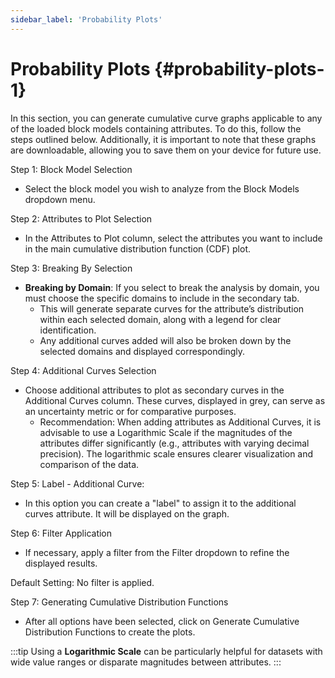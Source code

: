 ```yaml
---
sidebar_label: 'Probability Plots'
---
```


# **Probability Plots** {#probability-plots-1}

In this section, you can generate cumulative curve graphs applicable to any of the loaded block models containing attributes. To do this, follow the steps outlined below.
Additionally, it is important to note that these graphs are downloadable, allowing you to save them on your device for future use.

Step 1: Block Model Selection

* Select the block model you wish to analyze from the Block Models dropdown menu.

Step 2: Attributes to Plot Selection

* In the Attributes to Plot column, select the attributes you want to include in the main cumulative distribution function (CDF) plot.

Step 3: Breaking By Selection

* **Breaking by Domain**: If you select to break the analysis by domain, you must choose the specific domains to include in the secondary tab.  
  * This will generate separate curves for the attribute’s distribution within each selected domain, along with a legend for clear identification.  
  * Any additional curves added will also be broken down by the selected domains and displayed correspondingly.

Step 4: Additional Curves Selection

* Choose additional attributes to plot as secondary curves in the Additional Curves column. These curves, displayed in grey, can serve as an uncertainty metric or for comparative purposes.  
  * Recommendation: When adding attributes as Additional Curves, it is advisable to use a Logarithmic Scale if the magnitudes of the attributes differ significantly (e.g., attributes with varying decimal precision). The logarithmic scale ensures clearer visualization and comparison of the data.

Step 5: Label \- Additional Curve:

* In this option you can create a "label" to assign it to the additional curves attribute. It will be displayed on the graph.

Step 6: Filter Application

* If necessary, apply a filter from the Filter dropdown to refine the displayed results.

Default Setting: No filter is applied.

Step 7: Generating Cumulative Distribution Functions

* After all options have been selected, click on Generate Cumulative Distribution Functions to create the plots.

:::tip
Using a **Logarithmic Scale** can be particularly helpful for datasets with wide value ranges or disparate magnitudes between attributes.
:::
